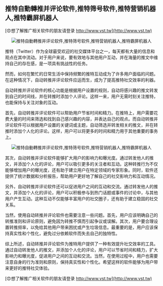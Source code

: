 ## **推特自動轉推并评论软件,推特筛号软件,推特营销机器人,推特霸屏机器人**

[😍想了解推广相关软件的朋友请登录 http://www.vst.tw](http://www.vst.tw)

 <center><img src="https://vst.tw/MP4/tuiguang/png/1.png" alt="推特自動轉推并评论软件,推特筛号软件,推特营销机器人,推特霸屏机器人"></center>

推特（Twitter）作为全球最受欢迎的社交媒体平台之一，每天都有大量的信息和观点在其中流动。对于用户来说，要有效地与其他用户互动，并在海量的推文中维持自己的存在感，是一项具有挑战性的任务。

然而，如何在繁忙的日常生活中保持频繁的推特互动成为了许多用户面临的问题。在这种情况下，自动转推并评论软件应运而生，成为了提高推特社交效率的利器。

自动转推并评论软件的核心功能是根据用户设置的规则，自动将感兴趣的推文转发到自己的时间线，并在转推时添加个人评论。这样一来，用户无需时刻关注推特，也能保持与关注对象的互动。

首先，自动转推并评论软件可以帮助用户节省时间和精力。在推特上，用户需要花费大量的时间来筛选和找到自己感兴趣的内容，并表达自己的观点。而自动转推并评论软件可以根据用户设置的关键词或主题，自动筛选并转发相关的推文，并在转推时添加个人化的评论。这样，用户可以将更多的时间和精力用于其他重要的事务上。

 <center><img src="https://vst.tw/MP4/tuiguang/png/8.png" alt="推特自動轉推并评论软件,推特筛号软件,推特营销机器人,推特霸屏机器人"></center>

其次，自动转推并评论软件能够扩大用户的影响力和曝光度。通过转发他人的推文，并添加个人化的评论，用户可以吸引更多的关注者和互动。这种转推行为不仅能够增加用户的曝光度，还有助于建立用户在特定领域的专家形象。同时，软件还提供了统计数据和分析报告，帮助用户更好地了解自己的社交影响力和互动情况。

另外，自动转推并评论软件还可以促进用户之间的互动和交流。通过转发他人的推文，并添加个人化的评论，用户可以积极参与到热门话题或事件的讨论中，与其他用户产生互动。这种互动不仅能够丰富用户的社交圈子，还有助于建立稳固的社交关系。

当然，使用自动转推并评论软件也需要注意一些问题。首先，用户应该明确自己的转推准则和评论原则，避免因为转推不慎而引起争议或误解。其次，用户要合理设置转推频率，以免给其他用户带来困扰或产生垃圾信息。最重要的是，用户应该保持真实性和个性化，避免过分依赖软件而失去自己的独特性。

综上所述，自动转推并评论软件为推特用户提供了一种有效提升社交效率的工具。通过自动转发他人的推文，并添加个人化的评论，用户可以节省时间和精力，扩大影响力和曝光度，促进用户之间的互动和交流。当然，在使用过程中，用户也需要注意自身的行为准则和原则，保持真实性和个性化。希望这样的软件能够为用户带来更好的推特社交体验。

[😍想了解推广相关软件的朋友请登录 http://www.vst.tw](http://www.vst.tw)



